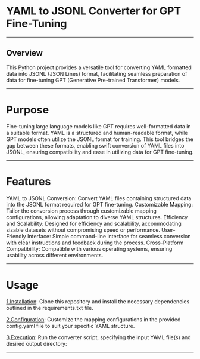 # YAML to JSONL Converter for GPT Fine-Tuning
____________________________________________________________________________________________________________________________________________
## Overview
This Python project provides a versatile tool for converting YAML formatted data into JSONL (JSON Lines) format, facilitating seamless preparation of data for fine-tuning GPT (Generative Pre-trained Transformer) models.
____________________________________________________________________________________________________________________________________________
# Purpose

Fine-tuning large language models like GPT requires well-formatted data in a suitable format. YAML is a structured and human-readable format, while GPT models often utilize the JSONL format for training. This tool bridges the gap between these formats, enabling swift conversion of YAML files into JSONL, ensuring compatibility and ease in utilizing data for GPT fine-tuning.
____________________________________________________________________________________________________________________________________________
# Features

YAML to JSONL Conversion: Convert YAML files containing structured data into the JSONL format required for GPT fine-tuning.
Customizable Mapping: Tailor the conversion process through customizable mapping configurations, allowing adaptation to diverse YAML structures.
Efficiency and Scalability: Designed for efficiency and scalability, accommodating sizable datasets without compromising speed or performance.
User-Friendly Interface: Simple command-line interface for seamless conversion with clear instructions and feedback during the process.
Cross-Platform Compatibility: Compatible with various operating systems, ensuring usability across different environments.
____________________________________________________________________________________________________________________________________________
# Usage

<ins>1.Installation</ins>: Clone this repository and install the necessary dependencies outlined in the requirements.txt file.

<ins>2.Configuration</ins>: Customize the mapping configurations in the provided config.yaml file to suit your specific YAML structure.

<ins>3.Execution</ins>: Run the converter script, specifying the input YAML file(s) and desired output directory:
____________________________________________________________________________________________________________________________________________
